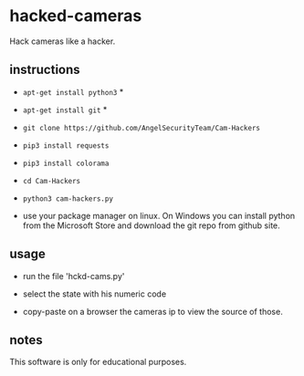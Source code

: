 # hacked-cameras
Hack cameras like a hacker.

## instructions ##
  
-  `apt-get install python3` *

-  `apt-get install git` *

-  `git clone https://github.com/AngelSecurityTeam/Cam-Hackers`
   
-  `pip3 install requests`

-  `pip3 install colorama`
    
-  `cd Cam-Hackers`

-  `python3 cam-hackers.py`

* use your package manager on linux. On Windows you can install python from the Microsoft Store and download the git repo from github site.

## usage ##

- run the file 'hckd-cams.py'

- select the state with his numeric code

- copy-paste on a browser the cameras ip to view the source of those.

## notes ##
This software is only for educational purposes.
